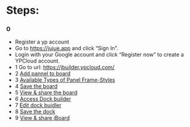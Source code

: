 # Steps:
### 0 
* Register a yp account 
* Go to https://jujue.app and click “Sign In”.<br>
* Login with your Google account and click “Register now” to create a YPCloud account.<br>
* 1 Go to url: https://jbuilder.ypcloud.com/
* 2 [Add pannel to board](https://github.com/motebus/ultrabook/blob/main/Ultranet%20Apps/jBuilder/How%20to/Add%20pannel%20to%20Board.md)
* 3 [Available Types of Panel Frame-Styles](https://github.com/motebus/ultrabook/blob/main/Ultranet%20Apps/jBuilder/Available%20Types%20of%20Panel%20Frame-Styles%20on%20Board.md)
* 4 [Save the board](https://github.com/motebus/ultrabook/blob/main/Ultranet%20Apps/jBuilder/How%20to/Save%20a%20Board%20or%20a%20Dock.md)
* 5 [View & share the board](https://github.com/motebus/ultrabook/blob/main/Ultranet%20Apps/jBuilder/How%20to/View%20or%20Share%20a%20board%20or%20jBoard.md)
* 6 [Access Dock builder](https://github.com/motebus/ultrabook/tree/main/Ultranet%20Apps/jBuilder#How-to-access-Dock-Builder)
* 7 [Edit dock buidler](https://github.com/motebus/ultrabook/blob/main/Ultranet%20Apps/jBuilder/How%20to/%20Add%20or%20Edit%20or%20Remove%20Dock%20pages.md)
* 8 [Save the dock](https://github.com/motebus/ultrabook/blob/main/Ultranet%20Apps/jBuilder/How%20to/Save%20a%20Board%20or%20a%20Dock.md)
* 9 [View & share jBoard](https://github.com/motebus/ultrabook/blob/main/Ultranet%20Apps/jBuilder/How%20to/View%20or%20Share%20a%20board%20or%20jBoard.md)
